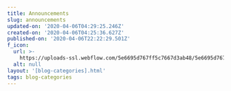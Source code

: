 ```yaml
---
title: Announcements
slug: announcements
updated-on: '2020-04-06T04:29:25.246Z'
created-on: '2020-04-06T04:25:36.627Z'
published-on: '2020-04-06T22:22:29.501Z'
f_icon:
  url: >-
    https://uploads-ssl.webflow.com/5e6695d767ff5c7667d3ab48/5e6695d767ff5c681fd3acc5_marketing-icon.svg
  alt: null
layout: '[blog-categories].html'
tags: blog-categories
---
```



